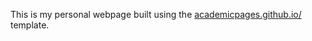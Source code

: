 This is my personal webpage built using the [academicpages.github.io/](https://academicpages.github.io/) template.
